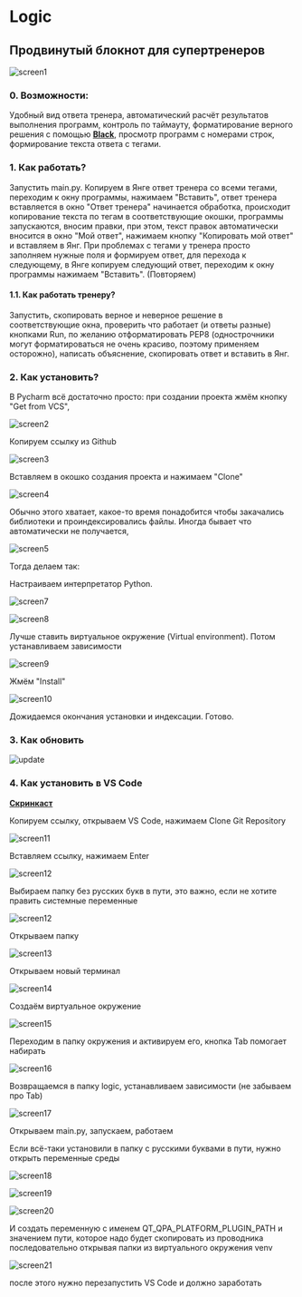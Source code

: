 # Logic

## Продвинутый блокнот для супертренеров

   ![screen1](images/p1.png)

### 0. Возможности:

Удобный вид ответа тренера, автоматический расчёт результатов выполнения программ, контроль по таймауту, форматирование 
верного решения с помощью **[Black](https://300.ya.ru/QwyIgWnG)**, просмотр программ с номерами строк, формирование 
текста ответа с тегами.
   
### 1. Как работать? 

Запустить main.py. Копируем в Янге ответ тренера со всеми тегами, переходим к окну программы, нажимаем "Вставить", ответ 
тренера вставляется в окно "Ответ тренера" начинается обработка, происходит копирование текста по тегам в 
соответствующие окошки, программы запускаются, вносим правки, при этом, текст правок автоматически вносится в окно 
"Мой ответ", нажимаем кнопку "Копировать мой ответ" и вставляем в Янг. При проблемах с тегами у тренера просто заполняем 
нужные поля и формируем ответ, для перехода к следующему, в Янге копируем следующий ответ, переходим к окну программы 
нажимаем "Вставить". (Повторяем)

#### 1.1. Как работать тренеру?

Запустить, скопировать верное и неверное решение в соответствующие окна, проверить что работает (и ответы разные) 
кнопками Run, по желанию отформатировать PEP8 (однострочники могут форматироваться не очень красиво, поэтому применяем
осторожно), написать объяснение, скопировать ответ и вставить в Янг. 

### 2. Как установить?

В Pycharm всё достаточно просто: при создании проекта жмём кнопку "Get from VCS",

   ![screen2](images/p2.png)
   
Копируем ссылку из Github

   ![screen3](images/p2-1.png)

Вставляем в окошко создания проекта и нажимаем "Clone"

   ![screen4](images/p3.png)

Обычно этого хватает, какое-то время понадобится чтобы закачались библиотеки и проиндексировались файлы.
Иногда бывает что автоматически не получается,

   ![screen5](images/p4.png)

Тогда делаем так:

Настраиваем интерпретатор Python.

   ![screen7](images/p5-1.png)

   ![screen8](images/p6.png)

Лучше ставить виртуальное окружение (Virtual environment).
Потом устанавливаем зависимости
   
   ![screen9](images/p7.png)

Жмём "Install"

   ![screen10](images/p8.png)

Дожидаемся окончания установки и индексации. Готово.

### 3. Как обновить
   ![update](images/update.png)

### 4. Как установить в VS Code

**[Скринкаст](https://disk.yandex.ru/i/w5uRy3C1_K2nQg)** 

Копируем ссылку, открываем VS Code, нажимаем Clone Git Repository

   ![screen11](images/p9.png)

Вставляем ссылку, нажимаем Enter

   ![screen12](images/p10.png)

Выбираем папку без русских букв в пути, это важно, если не хотите править системные переменные

   ![screen12](images/p11.png)

Открываем папку 

   ![screen13](images/p12.png)

Открываем новый терминал

   ![screen14](images/p13.png)

Создаём виртуальное окружение

   ![screen15](images/p14.png)

Переходим в папку окружения и активируем его, кнопка Tab помогает набирать

   ![screen16](images/p15.png)

Возвращаемся в папку logic, устанавливаем зависимости (не забываем про Tab)

   ![screen17](images/p17.png)

Открываем main.py, запускаем, работаем

Если всё-таки установили в папку с русскими буквами в пути, нужно открыть переменные среды

   ![screen18](images/p18.png)

   ![screen19](images/p19.png)

   ![screen20](images/p20.png)

И создать переменную с именем QT_QPA_PLATFORM_PLUGIN_PATH и значением пути, которое надо будет скопировать из проводника
последовательно открывая папки из виртуального окружения venv

   ![screen21](images/p21.png)

после этого нужно перезапустить VS Code и должно заработать







